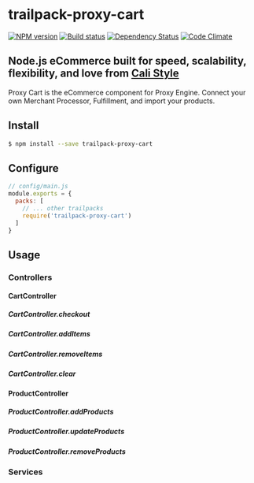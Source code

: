 # trailpack-proxy-cart

[![NPM version][npm-image]][npm-url]
[![Build status][ci-image]][ci-url]
[![Dependency Status][daviddm-image]][daviddm-url]
[![Code Climate][codeclimate-image]][codeclimate-url]

## Node.js eCommerce built for speed, scalability, flexibility, and love from [Cali Style](https://cali-style.com)
Proxy Cart is the eCommerce component for Proxy Engine. Connect your own Merchant Processor, Fulfillment, and import your products.

## Install

```sh
$ npm install --save trailpack-proxy-cart
```

## Configure

```js
// config/main.js
module.exports = {
  packs: [
    // ... other trailpacks
    require('trailpack-proxy-cart')
  ]
}
```

## Usage

### Controllers
#### CartController

##### CartController.checkout

##### CartController.addItems

##### CartController.removeItems

##### CartController.clear

#### ProductController
##### ProductController.addProducts

##### ProductController.updateProducts

##### ProductController.removeProducts

### Services

[npm-image]: https://img.shields.io/npm/v/trailpack-proxy-cart.svg?style=flat-square
[npm-url]: https://npmjs.org/package/trailpack-proxy-cart
[ci-image]: https://img.shields.io/travis/calistyle/trailpack-proxy-cart/master.svg?style=flat-square
[ci-url]: https://travis-ci.org/calistyle/trailpack-proxy-cart
[daviddm-image]: http://img.shields.io/david/calistyle/trailpack-proxy-cart.svg?style=flat-square
[daviddm-url]: https://david-dm.org/calistyle/trailpack-proxy-cart
[codeclimate-image]: https://img.shields.io/codeclimate/github/calistyle/trailpack-proxy-cart.svg?style=flat-square
[codeclimate-url]: https://codeclimate.com/github/calistyle/trailpack-proxy-cart

